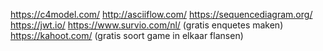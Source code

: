 https://c4model.com/
http://asciiflow.com/
https://sequencediagram.org/
https://jwt.io/
https://www.survio.com/nl/ (gratis enquetes maken)
https://kahoot.com/ (gratis soort game in elkaar flansen)
